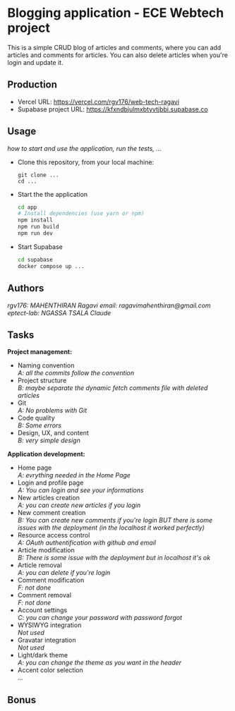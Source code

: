 # Blogging application - ECE Webtech project

This is a simple CRUD blog of articles and comments, where you can add articles and comments for articles. You can also delete articles when you're login and update it.

## Production

- Vercel URL: https://vercel.com/rgv176/web-tech-ragavi
- Supabase project URL: https://kfxndbjulmxbtyvtjbbi.supabase.co

## Usage

_how to start and use the application, run the tests, ..._

- Clone this repository, from your local machine:
  ```
  git clone ...
  cd ...
  ```
- Start the the application
  ```bash
  cd app
  # Install dependencies (use yarn or npm)
  npm install
  npm run build
  npm run dev
  ```
- Start Supabase
  ```bash
  cd supabase
  docker compose up ...
  ```

## Authors

_rgv176: MAHENTHIRAN Ragavi email: ragavimahenthiran@gmail.com_
_eptect-lab: NGASSA TSALA Claude_

## Tasks

**Project management:**

- Naming convention  
  _A: all the commits follow the convention_
- Project structure  
  _B: maybe separate the dynamic fetch comments file with deleted articles_
- Git  
  _A: No problems with Git_
- Code quality  
  _B: Some errors_
- Design, UX, and content  
  _B: very simple design_

**Application development:**

- Home page  
  _A: evrything needed in the Home Page_
- Login and profile page  
  _A: You can login and see your informations_
- New articles creation  
  _A: you can create new articles if you login_
- New comment creation  
  _B: You can create new comments if you're login BUT there is some issues with the deployment (in the localhost it worked perfectly)_
- Resource access control  
  _A: OAuth authentification with github and email_
- Article modification  
  _B: There is some issue with the deployment but in localhost it's ok_
- Article removal  
  _A: you can delete if you're login_
- Comment modification  
  _F: not done_
- Comment removal  
  _F: not done_
- Account settings  
  _C: you can change your password with password forgot_
- WYSIWYG integration  
  _Not used_
- Gravatar integration  
  _Not used_
- Light/dark theme  
  _A: you can change the theme as you want in the header_
- Accent color selection  
  _..._

## Bonus
